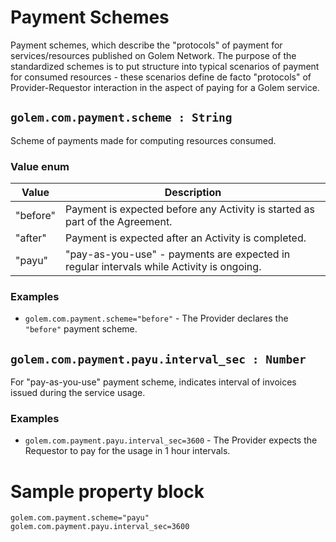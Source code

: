 # Payment Schemes
Payment schemes, which describe the "protocols" of payment for services/resources published on Golem Network. The purpose of the standardized schemes is to put structure into typical scenarios of payment for consumed resources - these scenarios define de facto "protocols" of Provider-Requestor interaction in the aspect of paying for a Golem service. 

## `golem.com.payment.scheme : String`
Scheme of payments made for computing resources consumed.

### Value enum
|Value| Description |
|---|---|
|"before"| Payment is expected before any Activity is started as part of the Agreement. |
|"after"| Payment is expected after an Activity is completed. |
|"payu"| "pay-as-you-use" - payments are expected in regular intervals while Activity is ongoing. |

### **Examples**
* `golem.com.payment.scheme="before"` - The Provider declares the `"before"` payment scheme.

## `golem.com.payment.payu.interval_sec : Number`
For "pay-as-you-use" payment scheme, indicates interval of invoices issued during the service usage.

### **Examples**
* `golem.com.payment.payu.interval_sec=3600` - The Provider expects the Requestor to pay for the usage in 1 hour intervals.

# Sample property block
```
golem.com.payment.scheme="payu"
golem.com.payment.payu.interval_sec=3600
```
